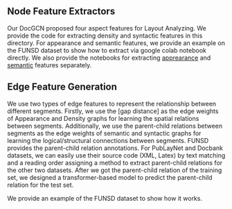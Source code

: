 ## Node Feature Extractors
Our DocGCN proposed four aspect features for Layout Analyzing. We provide the code for extracting density and syntactic features in this directory. For appearance and semantic features, we provide an example on the FUNSD dataset to show how to extract via google colab notebook directly. We also provide the notebooks for extracting [apprearance]() and [semantic]() features separately. 

## Edge Feature Generation
We use two types of edge features to represent the relationship between different segments. Firstly, we use the [gap distance] as the edge weights of Appearance and Density graphs for learning the spatial relations between segments. Additionally, we use the parent-child relations between segments as the edge weights of semantic and syntactic graphs for learning the logical/structural connections between segments. FUNSD provides the parent-child relation annotations. For PubLayNet and Docbank datasets, we can easily use their source code (XML, Latex) by text matching and a reading order assigning a method to extract parent-child relations for the other two datasets. After we got the parent-child relation of the training set, we designed a transformer-based model to predict the parent-child relation for the test set. 

We provide an example of the FUNSD dataset to show how it works. 
